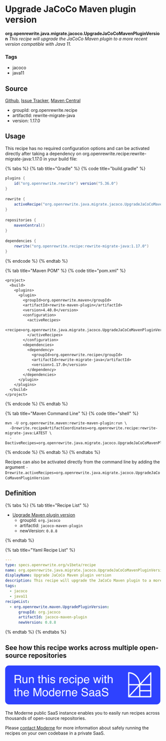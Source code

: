 # Upgrade JaCoCo Maven plugin version

**org.openrewrite.java.migrate.jacoco.UpgradeJaCoCoMavenPluginVersion**
_This recipe will upgrade the JaCoCo Maven plugin to a more recent version compatible with Java 11._

### Tags

* jacoco
* java11

## Source

[Github](https://github.com/openrewrite/rewrite-migrate-java/blob/main/src/main/resources/META-INF/rewrite/jacoco.yml), [Issue Tracker](https://github.com/openrewrite/rewrite-migrate-java/issues), [Maven Central](https://search.maven.org/artifact/org.openrewrite.recipe/rewrite-migrate-java/1.17.0/jar)

* groupId: org.openrewrite.recipe
* artifactId: rewrite-migrate-java
* version: 1.17.0


## Usage

This recipe has no required configuration options and can be activated directly after taking a dependency on org.openrewrite.recipe:rewrite-migrate-java:1.17.0 in your build file:

{% tabs %}
{% tab title="Gradle" %}
{% code title="build.gradle" %}
```groovy
plugins {
    id("org.openrewrite.rewrite") version("5.36.0")
}

rewrite {
    activeRecipe("org.openrewrite.java.migrate.jacoco.UpgradeJaCoCoMavenPluginVersion")
}

repositories {
    mavenCentral()
}

dependencies {
    rewrite("org.openrewrite.recipe:rewrite-migrate-java:1.17.0")
}
```
{% endcode %}
{% endtab %}

{% tab title="Maven POM" %}
{% code title="pom.xml" %}
```markup
<project>
  <build>
    <plugins>
      <plugin>
        <groupId>org.openrewrite.maven</groupId>
        <artifactId>rewrite-maven-plugin</artifactId>
        <version>4.40.0</version>
        <configuration>
          <activeRecipes>
            <recipe>org.openrewrite.java.migrate.jacoco.UpgradeJaCoCoMavenPluginVersion</recipe>
          </activeRecipes>
        </configuration>
        <dependencies>
          <dependency>
            <groupId>org.openrewrite.recipe</groupId>
            <artifactId>rewrite-migrate-java</artifactId>
            <version>1.17.0</version>
          </dependency>
        </dependencies>
      </plugin>
    </plugins>
  </build>
</project>
```
{% endcode %}
{% endtab %}

{% tab title="Maven Command Line" %}
{% code title="shell" %}
```shell
mvn -U org.openrewrite.maven:rewrite-maven-plugin:run \
  -Drewrite.recipeArtifactCoordinates=org.openrewrite.recipe:rewrite-migrate-java:LATEST \
  -DactiveRecipes=org.openrewrite.java.migrate.jacoco.UpgradeJaCoCoMavenPluginVersion
```
{% endcode %}
{% endtab %}
{% endtabs %}

Recipes can also be activated directly from the command line by adding the argument `-Drewrite.activeRecipes=org.openrewrite.java.migrate.jacoco.UpgradeJaCoCoMavenPluginVersion`

## Definition

{% tabs %}
{% tab title="Recipe List" %}
* [Upgrade Maven plugin version](../../../maven/upgradepluginversion.md)
  * groupId: `org.jacoco`
  * artifactId: `jacoco-maven-plugin`
  * newVersion: `0.8.8`

{% endtab %}

{% tab title="Yaml Recipe List" %}
```yaml
---
type: specs.openrewrite.org/v1beta/recipe
name: org.openrewrite.java.migrate.jacoco.UpgradeJaCoCoMavenPluginVersion
displayName: Upgrade JaCoCo Maven plugin version
description: This recipe will upgrade the JaCoCo Maven plugin to a more recent version compatible with Java 11.
tags:
  - jacoco
  - java11
recipeList:
  - org.openrewrite.maven.UpgradePluginVersion:
      groupId: org.jacoco
      artifactId: jacoco-maven-plugin
      newVersion: 0.8.8

```
{% endtab %}
{% endtabs %}

## See how this recipe works across multiple open-source repositories

[![Moderne Link Image](/.gitbook/assets/ModerneRecipeButton.png)](https://public.moderne.io/recipes/org.openrewrite.java.migrate.jacoco.UpgradeJaCoCoMavenPluginVersion)

The Moderne public SaaS instance enables you to easily run recipes across thousands of open-source repositories.

Please [contact Moderne](https://moderne.io/product) for more information about safely running the recipes on your own codebase in a private SaaS.
